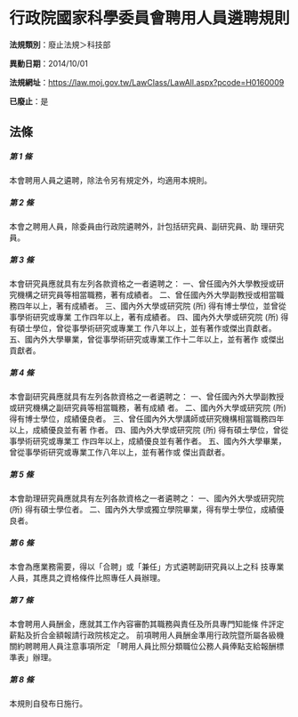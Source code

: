 # 行政院國家科學委員會聘用人員遴聘規則

**法規類別**：廢止法規＞科技部

**異動日期**：2014/10/01  

**法規網址**：https://law.moj.gov.tw/LawClass/LawAll.aspx?pcode=H0160009

**已廢止**：是



## 法條
##### 第 1 條
本會聘用人員之遴聘，除法令另有規定外，均適用本規則。

##### 第 2 條
本會之聘用人員，除委員由行政院遴聘外，計包括研究員、副研究員、助
理研究員。

##### 第 3 條
本會研究員應就具有左列各款資格之一者遴聘之：
一、曾任國內外大學教授或研究機構之研究員等相當職務，著有成績者。
二、曾任國內外大學副教授或相當職務四年以上，著有成績者。
三、國內外大學或研究院 (所) 得有博士學位，並曾從事學術研究或專業
    工作四年以上，著有成績者。
四、國內外大學或研究院 (所) 得有碩士學位，曾從事學術研究或專業工
    作八年以上，並有著作或傑出貢獻者。
五、國內外大學畢業，曾從事學術研究或專業工作十二年以上，並有著作
    或傑出貢獻者。


##### 第 4 條
本會副研究員應就具有左列各款資格之一者遴聘之：
一、曾任國內外大學副教授或研究機構之副研究員等相當職務，著有成績
    者。
二、國內外大學或研究院 (所) 得有博士學位，成績優良者。
三、曾任國內外大學講師或研究機構相當職務四年以上，成績優良並有著
    作者。
四、國內外大學或研究院 (所) 得有碩士學位，曾從事學術研究或專業工
    作四年以上，成績優良並有著作者。
五、國內外大學畢業，曾從事學術研究或專業工作八年以上，並有著作或
    傑出貢獻者。


##### 第 5 條
本會助理研究員應就具有左列各款資格之一者遴聘之：
一、國內外大學或研究院 (所) 得有碩士學位者。
二、國內外大學或獨立學院畢業，得有學士學位，成績優良者。


##### 第 6 條
本會為應業務需要，得以「合聘」或「兼任」方式遴聘副研究員以上之科
技專業人員，其應具之資格條件比照專任人員辦理。

##### 第 7 條
本會聘用人員酬金，應就其工作內容審酌其職務與責任及所具專門知能條
件評定薪點及折合金額報請行政院核定之。
前項聘用人員酬金準用行政院暨所屬各級機關約聘聘用人員注意事項所定
「聘用人員比照分類職位公務人員俸點支給報酬標準表」辦理。

##### 第 8 條
本規則自發布日施行。


